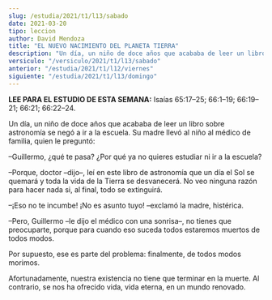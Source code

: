 ```yaml
---
slug: /estudia/2021/t1/l13/sabado
date: 2021-03-20
tipo: leccion
author: David Mendoza
title: "EL NUEVO NACIMIENTO DEL PLANETA TIERRA"
description: "Un día, un niño de doce años que acababa de leer un libro sobre astronomía se negó a ir a la escuela. Su madre llevó al niño al médico de familia, quien le preguntó: Guillermo, ¿qué te pasa? ¿Por qué ya no quieres estudiar ni ir a la escuela?"
versiculo: "/versiculo/2021/t1/l13/sabado"
anterior: "/estudia/2021/t1/l12/viernes"
siguiente: "/estudia/2021/t1/l13/domingo"
---
```


**LEE PARA EL ESTUDIO DE ESTA SEMANA:** Isaías 65:17–25;
66:1–19; 66:19–21; 66:21; 66:22–24.


Un día, un niño de doce años que acababa de leer un
libro sobre astronomía se negó a ir a la escuela. Su madre
llevó al niño al médico de familia, quien le
preguntó:

–Guillermo, ¿qué te pasa? ¿Por
qué ya no quieres estudiar ni ir a la escuela?

–Porque,
doctor –dijo–, leí en este libro de astronomía
que un día el Sol se quemará y toda la vida de la Tierra se
desvanecerá. No veo ninguna razón para hacer nada si, al
final, todo se extinguirá.


–¡Eso no te incumbe! ¡No es asunto tuyo!
–exclamó la madre, histérica.

–Pero, Guillermo
–le dijo el médico con una sonrisa–, no tienes que
preocuparte, porque para cuando eso suceda todos estaremos muertos de
todos modos.


Por supuesto, ese es parte del problema: finalmente, de todos modos
morimos.


Afortunadamente, nuestra existencia no tiene que terminar en la
muerte. Al contrario, se nos ha ofrecido vida, vida eterna, en un
mundo renovado.
